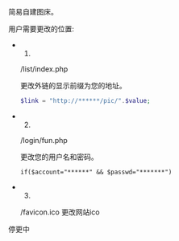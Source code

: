 简易自建图床。

用户需要更改的位置:

* 1.

  /list/index.php 

  更改外链的显示前缀为您的地址。

  ```php
  $link = "http://******/pic/".$value;
  ```

* 2.

  /login/fun.php

  更改您的用户名和密码。

  ```
  if($account="******" && $passwd="*******")
  ```

* 3.
  /favicon.ico
  更改网站ico

停更中
